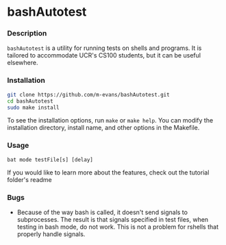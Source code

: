 # bashAutotest

### Description
``bashAutotest`` is a utility for running tests on shells and programs. It is tailored to accommodate UCR's CS100 students, but it can be useful elsewhere.

### Installation
```bash
git clone https://github.com/m-evans/bashAutotest.git
cd bashAutotest
sudo make install
```
To see the installation options, run ``make`` or ``make help``. You can modify the installation directory, install name, and other options in the Makefile.

### Usage
```
bat mode testFile[s] [delay]
```

If you would like to learn more about the features, check out the tutorial folder's readme

### Bugs
* Because of the way bash is called, it doesn't send signals to subprocesses. The result is that signals specified in test files, when testing in bash mode, do not work. This is not a problem for rshells that properly handle signals.

